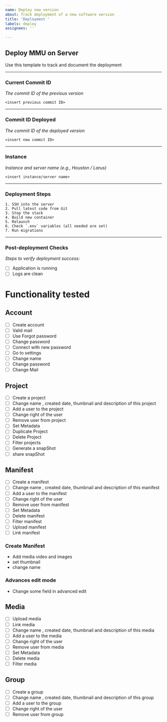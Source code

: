 ```yaml
---
name: Deploy new version
about: Track deployment of a new software version
title: 'Deployment '
labels: deploy
assignees: ''

---
```


## Deploy MMU on Server

Use this template to track and document the deployment

---

### Current Commit ID

_The commit ID of the previous version_

```
<insert previous commit ID>
```

---

### Commit ID Deployed

_The commit ID of the deployed version_

```
<insert new commit ID>
```

---

### Instance

_Instance and server name (e.g., Houston / Larus)_

```
<insert instance/server name>
```

---

### Deployment Steps

```
1. SSH into the server  
2. Pull latest code from Git  
3. Stop the stack  
4. Build new container  
5. Relaunch  
6. Check `.env` variables (all needed are set)  
7. Run migrations  
```

---

### Post-deployment Checks

_Steps to verify deployment success:_

- [ ] Application is running  
- [ ] Logs are clean  

# Functionality tested  
## Account 
- [ ] Create account
- [ ] Valid mail
- [ ] Use Forgot password
- [ ] Change password
- [ ] Connect with new password
- [ ] Go to settings
- [ ] Change name
- [ ] Change password
- [ ] Change Mail

## Project
- [ ] Create a project
- [ ] Change name , created date, thumbnail and description of this project
- [ ] Add a user to the project
- [ ] Change right of the user
- [ ] Remove user from project
- [ ] Set Metadata
- [ ] Duplicate Project
- [ ] Delete Project
- [ ] Filter projects
- [ ] Generate a snapShot
- [ ] share snapShot

## Manifest 
- [ ] Create a manifest
- [ ] Change name , created date, thumbnail and description of this manifest
- [ ] Add a user to the manifest
- [ ] Change right of the user
- [ ] Remove user from manifest
- [ ] Set Metadata
- [ ] Delete manifest
- [ ] Filter manifest
- [ ] Upload manifest
- [ ] Link manifest 

### Create Manifest

- Add media video and images
- set thumbnail
- change name

### Advances edit mode 

- Change some field in advanced edit

## Media
- [ ] Upload media
- [ ] Link media 
- [ ] Change name , created date, thumbnail and description of this media
- [ ] Add a user to the media
- [ ] Change right of the user
- [ ] Remove user from media
- [ ] Set Metadata
- [ ] Delete media
- [ ] Filter media

## Group 

- [ ] Create a group
- [ ] Change name , created date, thumbnail and description of this group
- [ ] Add a user to the group
- [ ] Change right of the user
- [ ] Remove user from group
